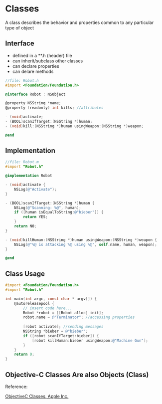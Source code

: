 # Classes
A class describes the behavior and properties common to any particular type of object

## Interface
* defined in a **.h (header) file
* can inherit/subclass other classes
* can declare properties
* can delare methods
```objectivec
//file: Robot.h
#import <Foundation/Foundation.h>

@interface Robot : NSObject

@property NSString *name;
@property (readonly) int kills; //attributes

- (void)activate;
- (BOOL)scanIfTarget:(NSString *)human;
- (void)kill:(NSString *)human usingWeapon:(NSString *)weapon;

@end
```

## Implementation
```objectivec
//file: Robot.m
#import "Robot.h"

@implementation Robot

- (void)activate {
    NSLog(@"Activate");
}

- (BOOL)scanIfTarget:(NSString *)human {
    NSLog(@"Scanning: %@", human);
    if ([human isEqualToString:@"bieber"]) {
        return YES;
    }
    return NO;
}

- (void)killHuman:(NSString *)human usingWeapon:(NSString *)weapon {
    NSLog(@"%@ is attacking %@ using %@", self.name, human, weapon);
}

@end
```

## Class Usage
```objectivec
#import <Foundation/Foundation.h>
#import "Robot.h"

int main(int argc, const char * argv[]) {
    @autoreleasepool {
        // insert code here...
        Robot *robot = [[Robot alloc] init];
        robot.name = @"Terminator"; //accessing properties
        
        [robot activate]; //sending messages
        NSString *bieber = @"bieber";
        if ([robot scanIfTarget:bieber]) {
            [robot killHuman:bieber usingWeapon:@"Machine Gun"];
        }
    }
    return 0;
}
```


## Objective-C Classes Are also Objects (Class)

Reference:

[ObjectiveC Classes, Apple Inc.](https://developer.apple.com/library/mac/documentation/Cocoa/Conceptual/ProgrammingWithObjectiveC/DefiningClasses/DefiningClasses.html#//apple_ref/doc/uid/TP40011210-CH3-SW1)
